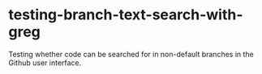 # testing-branch-text-search-with-greg
Testing whether code can be searched for in non-default branches in the Github user interface.

